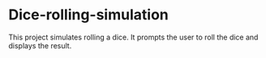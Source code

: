 # Dice-rolling-simulation
 This project simulates rolling a dice. It prompts the user to roll the dice and displays the result.
